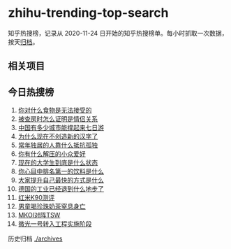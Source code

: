 # zhihu-trending-top-search

知乎热搜榜，记录从 2020-11-24
日开始的知乎热搜榜单。每小时抓取一次数据，按天[归档](./archives)。

## 相关项目

## 今日热搜榜

<!-- BEGIN -->
<!-- 最后更新时间 Sat Oct 25 2025 15:10:04 GMT+0800 (China Standard Time) -->

1. [你对什么食物是无法接受的](https://www.zhihu.com/search?q=你对什么食物是无法接受的)
1. [被查房时怎么证明是情侣关系](https://www.zhihu.com/search?q=被查房时怎么证明是情侣关系)
1. [中国有多少城市能撑起来七日游](https://www.zhihu.com/search?q=中国有多少城市能撑起来七日游)
1. [为什么现在不创造新的汉字了](https://www.zhihu.com/search?q=为什么现在不创造新的汉字了)
1. [常年独居的人靠什么抵抗孤独](https://www.zhihu.com/search?q=常年独居的人靠什么抵抗孤独)
1. [你有什么解压的小众爱好](https://www.zhihu.com/search?q=你有什么解压的小众爱好)
1. [现在的大学生到底是什么状态](https://www.zhihu.com/search?q=现在的大学生到底是什么状态)
1. [你心目中排名第一的饮料是什么](https://www.zhihu.com/search?q=你心目中排名第一的饮料是什么)
1. [大家提升自己最快的方式是什么](https://www.zhihu.com/search?q=大家提升自己最快的方式是什么)
1. [德国的工业已经退到什么地步了](https://www.zhihu.com/search?q=德国的工业已经退到什么地步了)
1. [红米K90测评](https://www.zhihu.com/search?q=红米K90测评)
1. [男童喝珍珠奶茶窒息身亡](https://www.zhihu.com/search?q=男童喝珍珠奶茶窒息身亡)
1. [MKOI对阵TSW](https://www.zhihu.com/search?q=MKOI对阵TSW)
1. [微光一号转入工程实施阶段](https://www.zhihu.com/search?q=微光一号转入工程实施阶段)

<!-- END -->

历史归档 [./archives](./archives)
